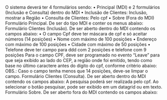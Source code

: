 O sistema deverá ter 4 formulários sendo:
• Principal (MDI) e 2 formulários (Inclusão e Consulta) dentro do MDI
• Inclusão de Clientes: Inclusão, mostrar a Região
• Consulta de Clientes: Pelo cpf
• Sobre (Fora do MDI)
Formulário Principal.
De ser do tipo MDI e conter os menus abaixo:
Formulário Clientes (Inclusão).
De ser aberto dentro do MDI contendo os campos abaixo:
• O campo Cpf deve ter máscara de cpf e só aceitar números (14 posições)
• Nome com máximo de 100 posições
• Endereço com máximo de 100 posições
• Cidade com máximo de 50 posições
• Telefone deve ter campo para ddd com 2 posições e telefone com 9 posições
Para o campo CPF, deve ser programado no evento “Leave” para que seja exibido ao lado do CEP, a região onde foi emitido, tendo como base no último caractere antes do dígito do cpf, conforme critério abaixo:
OBS.: Caso o campo tenha menos que 14 posições, deve-se limpar o campo.
Formulário Clientes (Consulta).
De ser aberto dentro do MDI contendo os campos abaixo:
A pesquisa poderá ser realizada pelo cpf.
Ao selecionar o botão pesquisar, pode ser exibido em um datagrid ou em texto.
Formulário Sobre.
De ser aberto fora do MDI contendo os campos abaixo:
